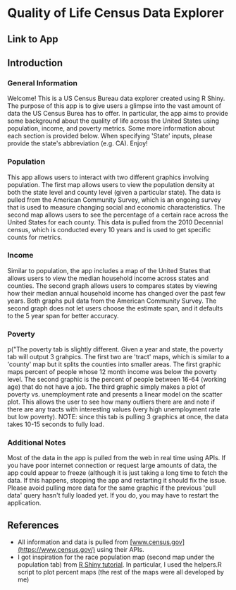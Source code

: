 # Quality of Life Census Data Explorer

## Link to App

## Introduction

### General Information
Welcome! This is a US Census Bureau data explorer created
using R Shiny. The purpose of this app is to give users a glimpse
into the vast amount of data the US Census Burea has to offer.
In particular, the app aims to provide some background about the
quality of life across the United States using population, 
income, and poverty metrics. Some more information about each
section is provided below. When specifying 'State' inputs, please
provide the state's abbreviation (e.g. CA). Enjoy!

### Population
This app allows users to interact with two different graphics
involving population. The first map allows users to view the population 
density at both the state level and county level (given a particular
state). The data is pulled from the American Community Survey, which is an 
ongoing survey that is used to measure changing social and economic characteristics.
The second map allows users to see the percentage of a certain race across the United States
for each county. This data is pulled from the 2010 Decennial census, which is 
conducted every 10 years and is used to get specific counts for metrics.

### Income
Similar to population, the app includes a map of the United States
that allows users to view the median household income across states and
counties. The second graph allows users to compares states by viewing
how their median annual household income has changed over the past few
years. Both graphs pull data from the American Community Survey. The second
graph does not let users choose the estimate span, and it defaults to the 5
year span for better accuracy.

### Poverty
p("The poverty tab is slightly different. Given a year and state,
the poverty tab will output 3 grahpics. The first two are 'tract' maps, which is similar
to a 'county' map but it splits the counties into smaller areas. The first graphic
maps percent of people whose 12 month income was below the poverty level. The second
graphic is the percent of people between 16-64 (working age) that do not have a job. The third
graphic simply makes a plot of poverty vs. unemployment rate and presents a linear model
on the scatter plot. This allows the user to see how many outliers there are and note
if there are any tracts with interesting values (very high unemployment rate but low poverty). NOTE: since this tab is pulling 3 graphics at once, the data takes 10-15 seconds to fully load.

### Additional Notes
Most of the data in the app is pulled from the web in real time using APIs. 
If you have poor internet connection or request large amounts of data,
the app could appear to freeze (although it is just taking a long time
to fetch the data. If this happens,
stopping the app and restarting it should fix the issue. Please avoid
pulling more data for the same graphic if the previous 'pull data' query hasn't
fully loaded yet. If you do, you may have to restart the application.

## References

* All information and data is pulled from [www.census.gov](https://www.census.gov/) using
their APIs.
* I got inspiration for the race population map (second map under the population tab) from
[R Shiny tutorial](https://shiny.rstudio.com/tutorial/written-tutorial/lesson5/). In particular, I used the helpers.R script to plot percent maps (the rest of the maps
were all developed by me)